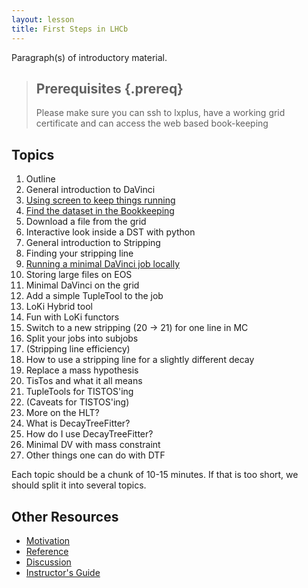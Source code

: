 ```yaml
---
layout: lesson
title: First Steps in LHCb
---
```

Paragraph(s) of introductory material.

> ## Prerequisites {.prereq}
>
> Please make sure you can ssh to lxplus, have a working grid
> certificate and can access the web based book-keeping 

## Topics

1.  Outline
1.  General introduction to DaVinci
1.  [Using screen to keep things running](02-screen.html)
2.  [Find the dataset in the Bookkeeping](03-bookkeeping.html)
2.  Download a file from the grid
2.  Interactive look inside a DST with python
3.  General introduction to Stripping
3.  Finding your stripping line
2.  [Running a minimal DaVinci job locally](09-minimal-dv-job.html)
3.  Storing large files on EOS
4.  Minimal DaVinci on the grid
5.  Add a simple TupleTool to the job
6.  LoKi Hybrid tool
7.  Fun with LoKi functors
8.  Switch to a new stripping (20 -> 21) for one line in MC
9.  Split your jobs into subjobs
10. (Stripping line efficiency)
11. How to use a stripping line for a slightly different decay
11. Replace a mass hypothesis
12. TisTos and what it all means
13. TupleTools for TISTOS'ing
14. (Caveats for TISTOS'ing)
14. More on the HLT?
15. What is DecayTreeFitter?
16. How do I use DecayTreeFitter?
17. Minimal DV with mass constraint
18. Other things one can do with DTF

Each topic should be a chunk of 10-15 minutes.
If that is too short, we should split it into several topics.

## Other Resources

*   [Motivation](motivation.html)
*   [Reference](reference.html)
*   [Discussion](discussion.html)
*   [Instructor's Guide](instructors.html)

